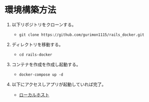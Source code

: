 # 環境構築方法
1. 以下リポジトリをクローンする。
    - `git clone https://github.com/gurimon1115/rails_docker.git`  

2. ディレクトリを移動する。
    - `cd rails-docker`

3. コンテナを作成を作成し起動する。
    - `docker-compose up -d`

4. 以下にアクセスしアプリが起動していれば完了。
    - [ローカルホスト](http://localhost:3000/)
